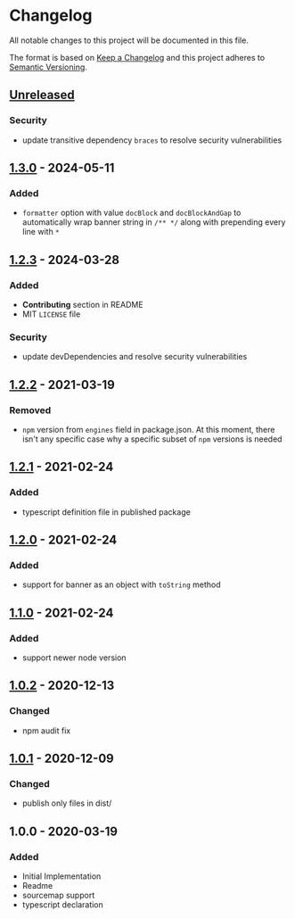 # Changelog

All notable changes to this project will be documented in this file.

The format is based on [Keep a Changelog](http://keepachangelog.com/en/1.0.0/)
and this project adheres to [Semantic Versioning](http://semver.org/spec/v2.0.0.html).

## [Unreleased]

### Security

- update transitive dependency `braces` to resolve security vulnerabilities

## [1.3.0] - 2024-05-11

### Added

- `formatter` option with value `docBlock` and `docBlockAndGap` to automatically wrap banner string in `/** */` along with prepending every line with `*`

## [1.2.3] - 2024-03-28

### Added

- **Contributing** section in README
- MIT `LICENSE` file

### Security

- update devDependencies and resolve security vulnerabilities

## [1.2.2] - 2021-03-19

### Removed

- `npm` version from `engines` field in package.json. At this moment, there isn't any specific case why a specific subset of `npm` versions is needed

## [1.2.1] - 2021-02-24

### Added

- typescript definition file in published package

## [1.2.0] - 2021-02-24

### Added

- support for banner as an object with `toString` method

## [1.1.0] - 2021-02-24

### Added

- support newer node version

## [1.0.2] - 2020-12-13

### Changed

- npm audit fix

## [1.0.1] - 2020-12-09

### Changed

- publish only files in dist/

## 1.0.0 - 2020-03-19

### Added

- Initial Implementation
- Readme
- sourcemap support
- typescript declaration

[Unreleased]: https://github.com/stropho/rollup-plugin-banner2/compare/v1.3.0...HEAD
[1.3.0]: https://github.com/stropho/rollup-plugin-banner2/compare/v1.2.3...v1.3.0
[1.2.3]: https://github.com/stropho/rollup-plugin-banner2/compare/v1.2.2...v1.2.3
[1.2.2]: https://github.com/stropho/rollup-plugin-banner2/compare/v1.2.1...v1.2.2
[1.2.1]: https://github.com/stropho/rollup-plugin-banner2/compare/v1.2.0...v1.2.1
[1.2.0]: https://github.com/stropho/rollup-plugin-banner2/compare/v1.1.0...v1.2.0
[1.1.0]: https://github.com/stropho/rollup-plugin-banner2/compare/v1.0.2...v1.1.0
[1.0.2]: https://github.com/stropho/rollup-plugin-banner2/compare/v1.0.1...v1.0.2
[1.0.1]: https://github.com/stropho/rollup-plugin-banner2/compare/v1.0.0...v1.0.1
